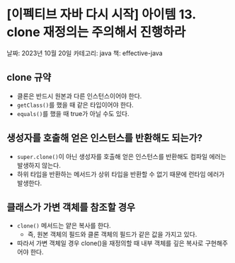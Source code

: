 # [이펙티브 자바 다시 시작] 아이템 13. clone 재정의는 주의해서 진행하라

날짜: 2023년 10월 20일
카테고리: java
책: effective-java

## clone 규약

- 클론은 반드시 원본과 다른 인스턴스이어야 한다.
- `getClass()`를 했을 때 같은 타입이어야 한다.
- `equals()`를 했을 때 true가 아닐 수도 있다.

## 생성자를 호출해 얻은 인스턴스를 반환해도 되는가?

- `super.clone()`이 아닌 생성자를 호출해 얻은 인스턴스를 반환해도 컴파일 에러는 발생하지 않는다.
- 하위 타입을 반환하는 메서드가 상위 타입을 반환할 수 없기 때문에 런타임 에러가 발생한다.

## 클래스가 가변 객체를 참조할 경우

- `clone()` 메서드는 얕은 복사를 한다.
    - 즉, 원본 객체의 필드와 클론 객체의 필드가 같은 값을 가지고 있다.
- 따라서 가변 객체일 경우 clone()을 재정의할 때 내부 객체를 깊은 복사로 구현해주어야 한다.